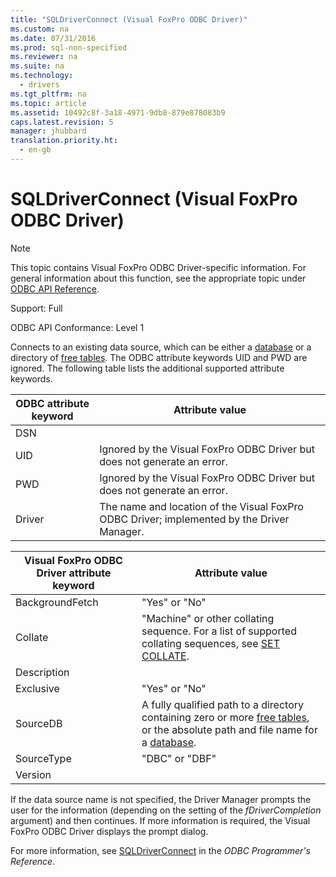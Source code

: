 ```yaml
---
title: "SQLDriverConnect (Visual FoxPro ODBC Driver)"
ms.custom: na
ms.date: 07/31/2016
ms.prod: sql-non-specified
ms.reviewer: na
ms.suite: na
ms.technology: 
  - drivers
ms.tgt_pltfrm: na
ms.topic: article
ms.assetid: 10492c8f-3a18-4971-9db8-879e878083b9
caps.latest.revision: 5
manager: jhubbard
translation.priority.ht: 
  - en-gb
---
```

# SQLDriverConnect (Visual FoxPro ODBC Driver)
> [!NOTE]  
>  This topic contains Visual FoxPro ODBC Driver-specific information. For general information about this function, see the appropriate topic under [ODBC API Reference](../content/ODBC-API-Reference.md).  
  
 Support: Full  
  
 ODBC API Conformance: Level 1  
  
 Connects to an existing data source, which can be either a [database](../content/Visual-FoxPro-Terminology.md) or a directory of [free tables](../content/Visual-FoxPro-Terminology.md). The ODBC attribute keywords UID and PWD are ignored. The following table lists the additional supported attribute keywords.  
  
|ODBC attribute keyword|Attribute value|  
|----------------------------|---------------------|  
|DSN||  
|UID|Ignored by the Visual FoxPro ODBC Driver but does not generate an error.|  
|PWD|Ignored by the Visual FoxPro ODBC Driver but does not generate an error.|  
|Driver|The name and location of the Visual FoxPro ODBC Driver; implemented by the Driver Manager.|  
  
|Visual FoxPro ODBC Driver attribute keyword|Attribute value|  
|-------------------------------------------------|---------------------|  
|BackgroundFetch|"Yes" or "No"|  
|Collate|"Machine" or other collating sequence. For a list of supported collating sequences, see [SET COLLATE](../content/SET-COLLATE-Command.md).|  
|Description||  
|Exclusive|"Yes" or "No"|  
|SourceDB|A fully qualified path to a directory containing zero or more [free tables](../content/Visual-FoxPro-Terminology.md), or the absolute path and file name for a [database](../content/Visual-FoxPro-Terminology.md).|  
|SourceType|"DBC" or "DBF"|  
|Version||  
  
 If the data source name is not specified, the Driver Manager prompts the user for the information (depending on the setting of the *fDriverCompletion* argument) and then continues. If more information is required, the Visual FoxPro ODBC Driver displays the prompt dialog.  
  
 For more information, see [SQLDriverConnect](../content/SQLDriverConnect-Function.md) in the *ODBC Programmer's Reference*.